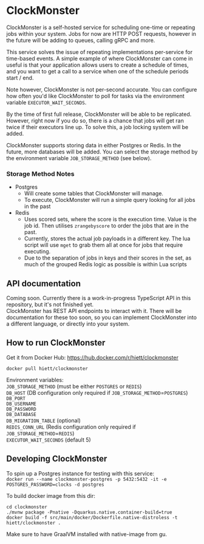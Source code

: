 # ClockMonster

ClockMonster is a self-hosted service for scheduling one-time or repeating jobs within your system.
Jobs for now are HTTP POST requests, however in the future will be adding to queues, calling gRPC and more.

This service solves the issue of repeating implementations per-service for time-based events. A simple example
of where ClockMonster can come in useful is that your application allows users to create a schedule of times,
and you want to get a call to a service when one of the schedule periods start / end.

Note however, ClockMonster is not per-second accurate. You can configure how often you'd like ClockMonster to
poll for tasks via the environment variable `EXECUTOR_WAIT_SECONDS`.

By the time of first full release, ClockMonster will be able to be replicated. However, right now if you do so,
there is a chance that jobs will get ran twice if their executors line up. To solve this, a job locking system will be added.

ClockMonster supports storing data in either Postgres or Redis. In the future, more databases will be added.
You can select the storage method by the environment variable `JOB_STORAGE_METHOD` (see below).

### Storage Method Notes
- Postgres
  - Will create some tables that ClockMonster will manage.
  - To execute, ClockMonster will run a simple query looking for all jobs in the past
- Redis
  - Uses scored sets, where the score is the execution time. Value is the job id. Then utilises `zrangebyscore` to order the jobs that are in the past.
  - Currently, stores the actual job payloads in a different key. The lua script will use `mget` to grab them all at once for jobs that require executing.
  - Due to the separation of jobs in keys and their scores in the set, as much of the grouped Redis logic as possible is within Lua scripts  

## API documentation
Coming soon. Currently there is a work-in-progress TypeScript API in this repository, but it's not finished yet.\
ClockMonster has REST API endpoints to interact with it. There will be documentation for these too soon, so you can
implement ClockMonster into a different language, or directly into your system.

## How to run ClockMonster

Get it from Docker Hub:
https://hub.docker.com/r/hiett/clockmonster

`docker pull hiett/clockmonster`

Environment variables:\
`JOB_STORAGE_METHOD` (must be either `POSTGRES` or `REDIS`)\
`DB_HOST` (DB configuration only required if `JOB_STORAGE_METHOD`=`POSTGRES`)\
`DB_PORT`\
`DB_USERNAME`\
`DB_PASSWORD`\
`DB_DATABASE`\
`DB_MIGRATION_TABLE` (optional)\
`REDIS_CONN_URL` (Redis configuration only required if `JOB_STORAGE_METHOD`=`REDIS`)\
`EXECUTOR_WAIT_SECONDS` (default 5)

## Developing ClockMonster

To spin up a Postgres instance for testing with this service:\
`docker run --name clockmonster-postgres -p 5432:5432 -it -e POSTGRES_PASSWORD=clocks -d postgres`

To build docker image from this dir:
```
cd clockmonster
./mvnw package -Pnative -Dquarkus.native.container-build=true
docker build -f src/main/docker/Dockerfile.native-distroless -t hiett/clockmonster .
```
Make sure to have GraalVM installed with native-image from gu.
